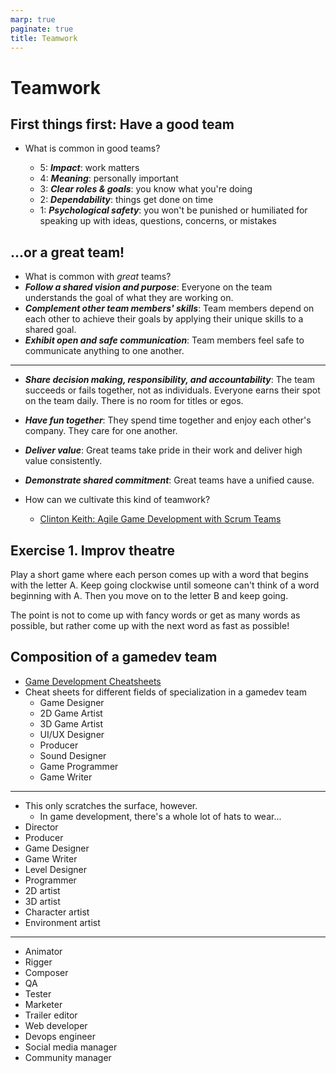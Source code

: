 ```yaml
---
marp: true
paginate: true
title: Teamwork
---
```

<!-- headingDivider: 3 -->
<!-- class: invert -->

# Teamwork

## First things first: Have a good team

* What is common in good teams?

  * 5: ***Impact***: work matters
  * 4: ***Meaning***: personally important
  * 3: ***Clear roles & goals***: you know what you're doing
  * 2: ***Dependability***: things get done on time
  * 1: ***Psychological safety***: you won't be punished or humiliated for speaking up with ideas, questions, concerns, or mistakes

## ...or a great team!

* What is common with *great* teams?
* ***Follow a shared vision and purpose***: Everyone on the team understands the goal of what they are working on.
* ***Complement other team members' skills***: Team members depend on each other to achieve their goals by applying their unique skills to a shared goal.
* ***Exhibit open and safe communication***: Team members feel safe to communicate anything to one another.
---
* ***Share decision making, responsibility, and accountability***: The team succeeds or fails together, not as individuals. Everyone earns their spot on the team daily. There is no room for titles or egos.
* ***Have fun together***: They spend time together and enjoy each other's company. They care for one another.
* ***Deliver value***: Great teams take pride in their work and deliver high value consistently.
* ***Demonstrate shared commitment***: Great teams have a unified cause. 

* How can we cultivate this kind of teamwork?
  * [Clinton Keith: Agile Game Development with Scrum Teams](https://www.gamedeveloper.com/production/agile-game-development-with-scrum-teams)

## Exercise 1. Improv theatre
<!-- _backgroundColor: #257179 -->

Play a short game where each person comes up with a word that begins with the letter A. Keep going clockwise until someone can't think of a word beginning with A. Then you move on to the letter B and keep going.

The point is not to come up with fancy words or get as many words as possible, but rather come up with the next word as fast as possible!

<!-- _footer: "This will feel awkward at first, because it takes time for the brain to warm up, but over a few minutes, it will sink in that nobody's going to criticize you for offering a silly word, and nobody's going to criticize you for not coming up with a word (because the rules say that you just move on). Then your brain is better prepped for offering ideas and listening to others' ideas. -Aki KAnerva" -->

## Composition of a gamedev team

* [Game Development Cheatsheets](https://allurious.itch.io/cheatsheets2018)
* Cheat sheets for different fields of specialization in a gamedev team
  * Game Designer
  * 2D Game Artist
  * 3D Game Artist
  * UI/UX Designer
  * Producer
  * Sound Designer
  * Game Programmer
  * Game Writer
---

* This only scratches the surface, however. 
  * In game development, there's a whole lot of hats to wear...
* Director
* Producer
* Game Designer
* Game Writer
* Level Designer
* Programmer
* 2D artist
* 3D artist
* Character artist
* Environment artist
---
* Animator
* Rigger
* Composer
* QA
* Tester
* Marketer
* Trailer editor
* Web developer
* Devops engineer
* Social media manager
* Community manager